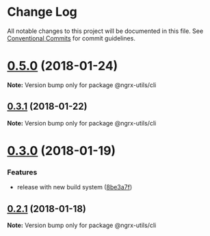 # Change Log

All notable changes to this project will be documented in this file.
See [Conventional Commits](https://conventionalcommits.org) for commit guidelines.

<a name="0.5.0"></a>
# [0.5.0](https://github.com/ngrx-utils/ngrx-utils/compare/v0.2.1...v0.5.0) (2018-01-24)




**Note:** Version bump only for package @ngrx-utils/cli

<a name="0.3.1"></a>
## [0.3.1](https://github.com/ngrx-utils/ngrx-utils/compare/v0.2.1...v0.3.1) (2018-01-22)




**Note:** Version bump only for package @ngrx-utils/cli

<a name="0.3.0"></a>
# [0.3.0](https://github.com/ngrx-utils/ngrx-utils/compare/v0.1.6...v0.3.0) (2018-01-19)


### Features

* release with new build system ([8be3a7f](https://github.com/ngrx-utils/ngrx-utils/commit/8be3a7f))




<a name="0.2.1"></a>
## [0.2.1](https://github.com/ngrx-utils/ngrx-utils/compare/v0.2.0...v0.2.1) (2018-01-18)




**Note:** Version bump only for package @ngrx-utils/cli
